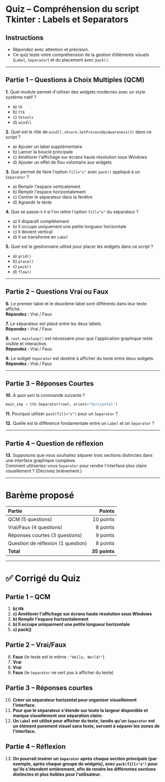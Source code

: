 # **Quiz – Compréhension du script Tkinter : Labels et Separators**

## Instructions
- Répondez avec attention et précision.
- Ce quiz teste votre compréhension de la gestion d’éléments visuels (`Label`, `Separator`) et du placement avec `pack()`.

---

## **Partie 1 – Questions à Choix Multiples (QCM)**

**1.** Quel module permet d'utiliser des widgets modernes avec un style système natif ?
- a) `tk`
- b) `ttk`
- c) `tktools`
- d) `windll`

**2.** Quel est le rôle de `windll.shcore.SetProcessDpiAwareness(1)` dans ce script ?
- a) Ajouter un label supplémentaire
- b) Lancer la boucle principale
- c) Améliorer l'affichage sur écrans haute résolution sous Windows
- d) Ajouter un effet de flou volontaire aux widgets

**3.** Que permet de faire l'option `fill="x"` avec `pack()` appliqué à un `Separator` ?
- a) Remplir l'espace verticalement
- b) Remplir l'espace horizontalement
- c) Centrer le séparateur dans la fenêtre
- d) Agrandir le texte

**4.** Que se passe-t-il si l'on retire l'option `fill="x"` du séparateur ?
- a) Il disparaît complètement
- b) Il occupe uniquement une petite longueur horizontale
- c) Il devient vertical
- d) Il se transforme en `Label`

**5.** Quel est le gestionnaire utilisé pour placer les widgets dans ce script ?
- a) `grid()`
- b) `place()`
- c) `pack()`
- d) `flow()`

---

## **Partie 2 – Questions Vrai ou Faux**

**6.** Le premier label et le deuxième label sont différents dans leur texte affiché.  
**Répondez :** Vrai / Faux

**7.** Le séparateur est placé entre les deux labels.  
**Répondez :** Vrai / Faux

**8.** `root.mainloop()` est nécessaire pour que l'application graphique reste visible et interactive.  
**Répondez :** Vrai / Faux

**9.** Le widget `Separator` est destiné à afficher du texte entre deux widgets.  
**Répondez :** Vrai / Faux

---

## **Partie 3 – Réponses Courtes**

**10.** À quoi sert la commande suivante ?
```python
main_sep = ttk.Separator(root, orient="horizontal")
```

**11.** Pourquoi utiliser `pack(fill="x")` pour un `Separator` ?

**12.** Quelle est la différence fondamentale entre un `Label` et un `Separator` ?

---

## **Partie 4 – Question de réflexion**

**13.** Supposons que vous souhaitez séparer trois sections distinctes dans une interface graphique complexe.  
Comment utiliseriez-vous `Separator` pour rendre l'interface plus claire visuellement ? (Décrivez brièvement.)

---

# **Barème proposé**

| Partie | Points |
|:------|------:|
| QCM (5 questions) | 10 points |
| Vrai/Faux (4 questions) | 8 points |
| Réponses courtes (3 questions) | 9 points |
| Question de réflexion (1 question) | 8 points |
| **Total** | **35 points** |

---

# ✅ **Corrigé du Quiz**

## Partie 1 – QCM
1. **b) ttk**  
2. **c) Améliorer l'affichage sur écrans haute résolution sous Windows**  
3. **b) Remplir l'espace horizontalement**  
4. **b) Il occupe uniquement une petite longueur horizontale**  
5. **c) pack()**

## Partie 2 – Vrai/Faux
6. **Faux** (le texte est le même : `"Hello, World!"`)  
7. **Vrai**  
8. **Vrai**  
9. **Faux** (le `Separator` ne sert pas à afficher du texte)

## Partie 3 – Réponses courtes
10. **Créer un séparateur horizontal pour organiser visuellement l'interface.**  
11. **Pour que le séparateur s'étende sur toute la largeur disponible et marque visuellement une séparation claire.**  
12. **Un `Label` est utilisé pour afficher du texte, tandis qu'un `Separator` est un élément purement visuel sans texte, servant à séparer les zones de l'interface.**

## Partie 4 – Réflexion
13. **On pourrait insérer un `Separator` après chaque section principale (par exemple, après chaque groupe de widgets), avec `pack(fill="x")` pour qu'ils s'étendent entièrement, afin de rendre les différentes sections distinctes et plus lisibles pour l'utilisateur.**


